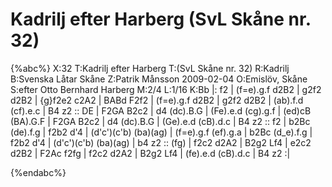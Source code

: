 # Kadrilj efter Harberg (SvL Skåne nr. 32)

{%abc%}
X:32
T:Kadrilj efter Harberg
T:(SvL Skåne nr. 32)
R:Kadrilj
B:Svenska Låtar Skåne
Z:Patrik Månsson 2009-02-04
O:Emislöv, Skåne
S:efter Otto Bernhard Harberg
M:2/4
L:1/16
K:Bb
|: f2 | (f=e).g.f d2B2 | g2f2 d2B2 | {g}f2e2 c2A2 | BABd F2f2 |
(f=e).g.f d2B2 | g2f2 d2B2 | (ab).f.d (cf).e.c | B4 z2 :: DE | F2GA B2c2 |
d4 (dc).B.G | (Fe).e.d (cg).g.f | (ed)cB (BA).G.F | F2GA B2c2 |
d4 (dc).B.G | (Ge).e.d (cB).d.c | B4 z2 :: f2 | b2Bc (de).f.g |
f2b2 d'4 | (d'c')(c'b) (ba)(ag) | (f=e).g.f (ef).g.a | b2Bc (d_e).f.g |
f2b2 d'4 | (d'c')(c'b) (ba)(ag) | b4 z2 :: (fg) | f2c2 d2A2 | B2g2 Lf4 |
e2c2 d2B2 | F2Ac f2fg | f2c2 d2A2 | B2g2 Lf4 | (fe).e.d (cB).d.c | B4 z2 :|

{%endabc%}

